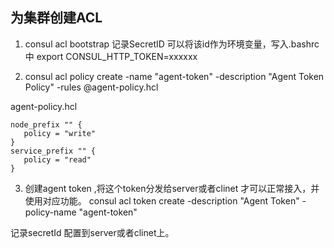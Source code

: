 ## 为集群创建ACL

1. consul acl bootstrap
记录SecretID
可以将该id作为环境变量，写入.bashrc中
export CONSUL_HTTP_TOKEN=xxxxxx

2. consul acl policy create  -name "agent-token" -description "Agent Token Policy" -rules @agent-policy.hcl


agent-policy.hcl
```shell
node_prefix "" {
   policy = "write"
}
service_prefix "" {
   policy = "read"
}
```

3. 创建agent token ,将这个token分发给server或者clinet 才可以正常接入，并使用对应功能。 
consul acl token create -description "Agent Token" -policy-name "agent-token"

记录secretId 配置到server或者clinet上。 